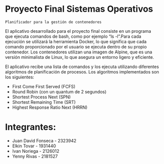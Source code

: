 # Proyecto Final Sistemas Operativos

    Planificador para la gestión de contenedores

El aplicativo desarrollado para el proyecto final consiste en un programa que ejecuta comandos de bash, como por ejemplo “ls -l”.Para cada ejecución se utilizará la herramienta Docker, lo que significa que cada comando proporcionado por el usuario se ejecuta dentro de su propio contenedor. Los contenedores utilizan una imagen de Alpine, que es una versión minimalista de Linux, lo que asegura un entorno ligero y eficiente.

El aplicativo recibe una lista de comandos y los ejecuta utilizando diferentes algoritmos de planificación de procesos. Los algoritmos implementados son los siguientes:

- First Come First Served (FCFS)
- Round Robin (con un quantum de 2 segundos)
- Shortest Process Next (SPN)
- Shortest Remaining Time (SRT)
- Highest Response Ratio Next (HRRN)

# Integrantes:

- Juan David Fonseca - 2323942
- Elkin Tovar - 1931440
- Ivan Noriega - 2126012
- Yenny Rivas - 2181527
